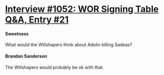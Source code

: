 # [Interview #1052: WOR Signing Table Q&A, Entry #21](https://www.theoryland.com/intvmain.php?i=1052#21)

#### Sweetness

What would the Willshapers think about Adolin killing Sadeas?

#### Brandon Sanderson

The Willshapers would probably be ok with that.

